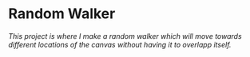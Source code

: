 # Random Walker
###### This project is where I make a random walker which will move towards different locations of the canvas without having it to overlapp itself.